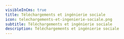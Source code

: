 ```yaml
---
visibleInCms: true
title: Téléchargements et ingénierie sociale
icon: telechargements-et-ingenierie-sociale.png
subtitle: Téléchargements et ingénierie sociale
description: Téléchargements et ingénierie sociale
---
```

